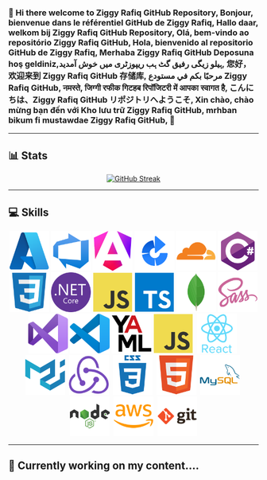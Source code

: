 ### 👋 Hi there welcome to Ziggy Rafiq GitHub Repository, Bonjour, bienvenue dans le référentiel GitHub de Ziggy Rafiq, Hallo daar, welkom bij Ziggy Rafiq GitHub Repository, Olá, bem-vindo ao repositório Ziggy Rafiq GitHub, Hola, bienvenido al repositorio GitHub de Ziggy Rafiq, Merhaba Ziggy Rafiq GitHub Deposuna hoş geldiniz,ہیلو زیگی رفیق گٹ ہب ریپوزٹری میں خوش آمدید, 您好，欢迎来到 Ziggy Rafiq GitHub 存储库, مرحبًا بكم في مستودع Ziggy Rafiq GitHub, नमस्ते, जिग्गी रफीक गिटहब रिपॉजिटरी में आपका स्वागत है, こんにちは、Ziggy Rafiq GitHub リポジトリへようこそ, Xin chào, chào mừng bạn đến với Kho lưu trữ Ziggy Rafiq GitHub, mrhban bikum fi mustawdae Ziggy Rafiq GitHub,   👋
<hr>
<h2>📊 Stats</h2>
<div align="center">
<a href="https://git.io/streak-stats"><img src="https://streak-stats.demolab.com?user=ziggyrafiq&hide_border=true" alt="GitHub Streak" /></a>
</div>
<hr>
 <h2>💻 Skills</h2>
<div align="center">
<img src="https://github.com/devicons/devicon/blob/master/icons/azure/azure-original.svg" width="80px"> <img src="https://github.com/devicons/devicon/blob/master/icons/azuredevops/azuredevops-original.svg"width="80px"> <img src="https://github.com/devicons/devicon/blob/master/icons/angular/angular-original.svg"width="80px"> <img src="https://github.com/devicons/devicon/blob/master/icons/bamboo/bamboo-original.svg"width="80px"> <img src="https://github.com/devicons/devicon/blob/master/icons/cloudflare/cloudflare-original.svg"width="80px"> <img src="https://github.com/devicons/devicon/blob/master/icons/csharp/csharp-original.svg"width="80px"> <img src="https://github.com/devicons/devicon/blob/master/icons/css3/css3-original.svg"width="80px"> <img src="https://github.com/devicons/devicon/blob/master/icons/dotnetcore/dotnetcore-original.svg"width="80px"> <img src="https://github.com/devicons/devicon/blob/master/icons/javascript/javascript-original.svg"width="80px"> <img src="https://github.com/devicons/devicon/blob/master/icons/typescript/typescript-original.svg"width="80px"> <img src="https://github.com/devicons/devicon/blob/master/icons/mongodb/mongodb-original.svg"width="80px"> <img src="https://github.com/devicons/devicon/blob/master/icons/sass/sass-original.svg"width="80px"> <img src="https://github.com/devicons/devicon/blob/master/icons/visualstudio/visualstudio-original.svg"width="80px"> <img src="https://github.com/devicons/devicon/blob/master/icons/vscode/vscode-original.svg"width="80px"> <img src="https://github.com/devicons/devicon/blob/master/icons/yaml/yaml-original.svg"width="80px">  <img src="https://github.com/devicons/devicon/blob/master/icons/javascript/javascript-original.svg" title="JavaScript" alt="JavaScript" width="80" />&nbsp;
  <img src="https://github.com/devicons/devicon/blob/master/icons/react/react-original-wordmark.svg" title="React" alt="React" width="80" />&nbsp;
  <img src="https://github.com/devicons/devicon/blob/master/icons/materialui/materialui-original.svg" title="Material UI" alt="Material UI" width="80" />&nbsp;
  <img src="https://github.com/devicons/devicon/blob/master/icons/redux/redux-original.svg" title="Redux" alt="Redux " width="80" />&nbsp;
  <img src="https://github.com/devicons/devicon/blob/master/icons/css3/css3-plain-wordmark.svg"  title="CSS3" alt="CSS" width="80" />&nbsp;
  <img src="https://github.com/devicons/devicon/blob/master/icons/html5/html5-original.svg" title="HTML5" alt="HTML" width="80" />&nbsp;
  <img src="https://github.com/devicons/devicon/blob/master/icons/mysql/mysql-original-wordmark.svg" title="MySQL"  alt="MySQL" width="80" />&nbsp;
  <img src="https://github.com/devicons/devicon/blob/master/icons/nodejs/nodejs-original-wordmark.svg" title="NodeJS" alt="NodeJS" width="80" />&nbsp;
  <img src="https://github.com/devicons/devicon/blob/master/icons/amazonwebservices/amazonwebservices-plain-wordmark.svg" title="AWS" alt="AWS" width="80" />&nbsp;
  <img src="https://github.com/devicons/devicon/blob/master/icons/git/git-original-wordmark.svg" title="Git" **alt="Git" width="80" />
 
</div>
<hr>



<h2>🔭 Currently working on my content....</h2>
